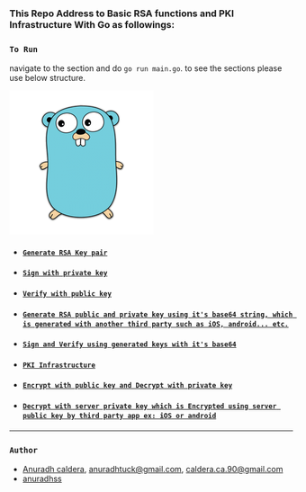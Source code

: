 ### This Repo Address to Basic RSA functions and PKI Infrastructure With Go as followings:

### `To Run`
navigate to the section and do `go run main.go`. to see the sections please use below structure.

![Go RSA](./gopher.png)

- #### [`Generate RSA Key pair`](https://github.com/anuradhss/GoLangRSA/blob/master/RSA/main.go)
- #### [`Sign with private key`](https://github.com/anuradhss/GoLangRSA/blob/master/RSA/main.go)
- #### [`Verify with public key`](https://github.com/anuradhss/GoLangRSA/blob/master/RSA/main.go)
- #### [`Generate RSA public and private key using it's base64 string, which is generated with another third party such as iOS, android... etc.`](https://github.com/anuradhss/GoLangRSA/blob/master/RSABase64/main.go)
- #### [`Sign and Verify using generated keys with it's base64`](https://github.com/anuradhss/GoLangRSA/blob/master/RSABase64/main.go)
- #### [`PKI Infrastructure`](https://github.com/anuradhss/GoLangRSA/blob/master/RSAEncryptionDecryption/main.go)
- #### [`Encrypt with public key and Decrypt with private key`](https://github.com/anuradhss/GoLangRSA/blob/master/RSAEncryptionDecryption/main.go)
- #### [`Decrypt with server private key which is Encrypted using server public key by third party app ex: iOS or android`](https://github.com/anuradhss/GoLangRSA/tree/master/RSAEncryptionDecryptionWithBase64)


---

### `Author`

- [Anuradh caldera](https://www.linkedin.com/in/anuradhcaldera/), anuradhtuck@gmail.com, caldera.ca.90@gmail.com
- [anuradhss](https://anuradhss.github.io/)
